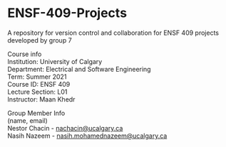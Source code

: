 # ENSF-409-Projects
A repository for version control and collaboration for ENSF 409 projects developed by group 7  

Course info  
Institution: University of Calgary  
Department: Electrical and Software Engineering  
Term: Summer 2021  
Course ID: ENSF 409  
Lecture Section: L01  
Instructor: Maan Khedr  

Group Member Info  
(name, email)  
Nestor Chacin - nachacin@ucalgary.ca  
Nasih Nazeem - nasih.mohamednazeem@ucalgary.ca  
